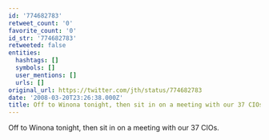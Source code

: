 ```yaml
---
id: '774682783'
retweet_count: '0'
favorite_count: '0'
id_str: '774682783'
retweeted: false
entities:
  hashtags: []
  symbols: []
  user_mentions: []
  urls: []
original_url: https://twitter.com/jth/status/774682783
date: '2008-03-20T23:26:38.000Z'
title: Off to Winona tonight, then sit in on a meeting with our 37 CIOs.
---
```


Off to Winona tonight, then sit in on a meeting with our 37 CIOs.